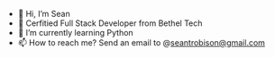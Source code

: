- 👋 Hi, I’m Sean
- 👀 Cerfitied Full Stack Developer from Bethel Tech
- 🌱 I’m currently learning Python
- 📫 How to reach me? Send an email to @seantrobison@gmail.com

<!---
hawaiiankid/hawaiiankid is a ✨ special ✨ repository because its `README.md` (this file) appears on your GitHub profile.
You can click the Preview link to take a look at your changes.
--->

